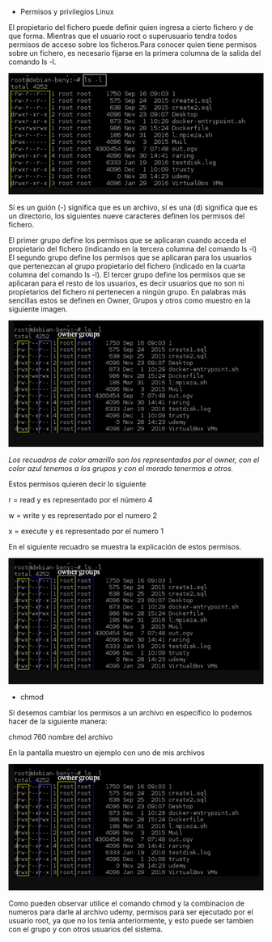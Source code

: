 
- Permisos y privilegios Linux

El propietario del fichero puede definir quien ingresa a cierto fichero y de que forma. 
Mientras que el usuario root o superusuario tendra todos permisos de acceso sobre los ficheros.Para conocer quien tiene permisos sobre un fichero, es necesario fijarse en la primera columna de la salida del comando ls -l.

![1](./imagenes/lsl1.PNG)

Si es un guión (-) significa que es un archivo, sí es una (d) significa que es un directorio, los siguientes nueve caracteres definen los permisos del fichero.

El primer grupo define los permisos que se aplicaran cuando acceda el propietario del fichero (indicando en la tercera columna del comando ls -l)
El segundo grupo define los permisos que se aplicaran para los usuarios que pertenezcan al grupo propietario del fichero (indicado en la cuarta columna del comando ls -l).
El tercer grupo define los permisos que se aplicaran para el resto de los usuarios, es decir usuarios que no son ni propietarios del fichero ni pertenecen a ningún grupo. En palabras más sencillas estos se definen en Owner, Grupos y otros como muestro en la siguiente imagen.

![2](./imagenes/lsl2.PNG)

*Los recuadros de color amarillo son los representados por el owner, con el color azul tenemos a los grupos y con el morado tenermos a otros.*

Estos permisos quieren decir lo siguiente

r = read y es representado por el número 4

w = write y es representado por el numero 2

x = execute y es representado por el numero 1


En el siguiente recuadro se muestra la explicación de estos permisos.

![3](./imagenes/lsl2.PNG)

- chmod

Si desemos cambiar los permisos a un archivo en especifico lo podemos hacer de la siguiente manera:

chmod 760 nombre del archivo

En la pantalla muestro un ejemplo con uno de mis archivos

![4](./imagenes/lsl2.PNG)

Como pueden observar utilice el comando chmod y la combinacion de numeros para darle al archivo udemy, permisos para ser ejecutado por el usuario root, ya que no los tenia anteriormente, y esto puede ser tambien con el grupo y con otros usuarios del sistema.